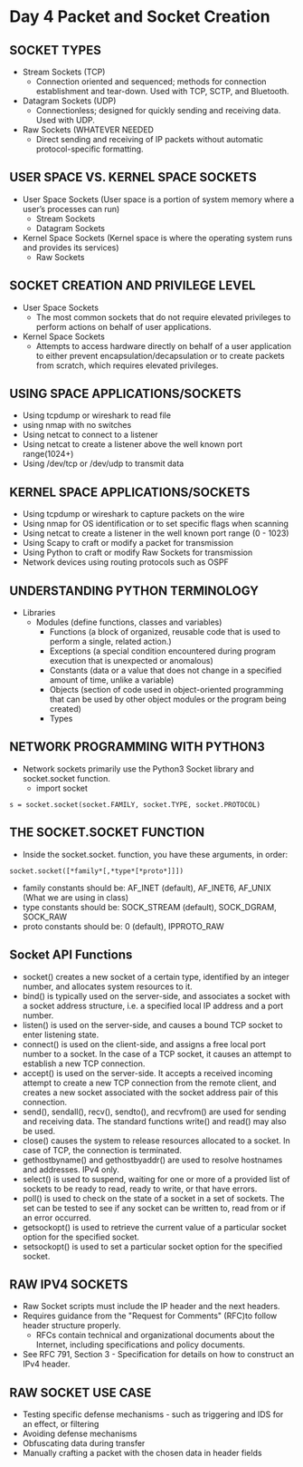 # Day 4 Packet and Socket Creation

## SOCKET TYPES
- Stream Sockets (TCP)
  - Connection oriented and sequenced; methods for connection establishment and tear-down. Used with TCP, SCTP, and Bluetooth.
- Datagram Sockets (UDP)
  - Connectionless; designed for quickly sending and receiving data. Used with UDP.
- Raw Sockets (WHATEVER NEEDED
  - Direct sending and receiving of IP packets without automatic protocol-specific formatting.

## USER SPACE VS. KERNEL SPACE SOCKETS
- User Space Sockets (User space is a portion of system memory where a user’s processes can run)
  - Stream Sockets
  - Datagram Sockets
- Kernel Space Sockets (Kernel space is where the operating system runs and provides its services)
  - Raw Sockets
 
## SOCKET CREATION AND PRIVILEGE LEVEL
- User Space Sockets
  - The most common sockets that do not require elevated privileges to perform actions on behalf of user applications.
- Kernel Space Sockets
  - Attempts to access hardware directly on behalf of a user application to either prevent encapsulation/decapsulation or to create packets from scratch, which requires elevated privileges.

## USING SPACE APPLICATIONS/SOCKETS
- Using tcpdump or wireshark to read file
- using nmap with no switches
- Using netcat to connect to a listener
- Using netcat to create a listener above the well known port range(1024+)
- Using /dev/tcp or /dev/udp to transmit data

## KERNEL SPACE APPLICATIONS/SOCKETS
- Using tcpdump or wireshark to capture packets on the wire
- Using nmap for OS identification or to set specific flags when scanning
- Using netcat to create a listener in the well known port range (0 - 1023)
- Using Scapy to craft or modify a packet for transmission
- Using Python to craft or modify Raw Sockets for transmission
- Network devices using routing protocols such as OSPF

## UNDERSTANDING PYTHON TERMINOLOGY
- Libraries
  - Modules (define functions, classes and variables)
    - Functions (a block of organized, reusable code that is used to perform a single, related action.)
    - Exceptions (a special condition encountered during program execution that is unexpected or anomalous)
    - Constants (data or a value that does not change in a specified amount of time, unlike a variable)
    - Objects (section of code used in object-oriented programming that can be used by other object modules or the program being created)
    - Types

## NETWORK PROGRAMMING WITH PYTHON3
- Network sockets primarily use the Python3 Socket library and socket.socket function.
  - import socket
```
s = socket.socket(socket.FAMILY, socket.TYPE, socket.PROTOCOL)
```

## THE SOCKET.SOCKET FUNCTION
- Inside the socket.socket. function, you have these arguments, in order:
```
socket.socket([*family*[,*type*[*proto*]]])
```
- family constants should be: AF_INET (default), AF_INET6, AF_UNIX (What we are using in class)
- type constants should be: SOCK_STREAM (default), SOCK_DGRAM, SOCK_RAW
- proto constants should be: 0 (default), IPPROTO_RAW

## Socket API Functions
- socket() creates a new socket of a certain type, identified by an integer number, and allocates system resources to it.
- bind() is typically used on the server-side, and associates a socket with a socket address structure, i.e. a specified local IP address and a port number.
- listen() is used on the server-side, and causes a bound TCP socket to enter listening state.
- connect() is used on the client-side, and assigns a free local port number to a socket. In the case of a TCP socket, it causes an attempt to establish a new TCP connection.
- accept() is used on the server-side. It accepts a received incoming attempt to create a new TCP connection from the remote client, and creates a new socket associated with the socket address pair of this connection.
- send(), sendall(), recv(), sendto(), and recvfrom() are used for sending and receiving data. The standard functions write() and read() may also be used.
- close() causes the system to release resources allocated to a socket. In case of TCP, the connection is terminated.
- gethostbyname() and gethostbyaddr() are used to resolve hostnames and addresses. IPv4 only.
- select() is used to suspend, waiting for one or more of a provided list of sockets to be ready to read, ready to write, or that have errors.
- poll() is used to check on the state of a socket in a set of sockets. The set can be tested to see if any socket can be written to, read from or if an error occurred.
- getsockopt() is used to retrieve the current value of a particular socket option for the specified socket.
- setsockopt() is used to set a particular socket option for the specified socket.

## RAW IPV4 SOCKETS
- Raw Socket scripts must include the IP header and the next headers.
- Requires guidance from the "Request for Comments" (RFC)to follow header structure properly.
  - RFCs contain technical and organizational documents about the Internet, including specifications and policy documents.
- See RFC 791, Section 3 - Specification for details on how to construct an IPv4 header.

## RAW SOCKET USE CASE
- Testing specific defense mechanisms - such as triggering and IDS for an effect, or filtering
- Avoiding defense mechanisms
- Obfuscating data during transfer
- Manually crafting a packet with the chosen data in header fields

